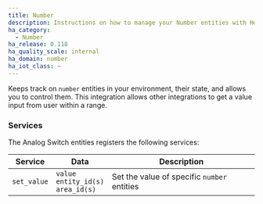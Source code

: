 ```yaml
---
title: Number
description: Instructions on how to manage your Number entities with Home Assistant.
ha_category:
  - Number
ha_release: 0.118
ha_quality_scale: internal
ha_domain: number
ha_iot_class: ~
---
```


Keeps track on `number` entities in your environment, their state, and allows you to control them. This integration allows other integrations to get a value input from user within a range.

### Services

The Analog Switch entities registers the following services:

| Service | Data | Description |
| ------- | ---- | ----------- |
| `set_value` | `value`<br>`entity_id(s)`<br>`area_id(s)` | Set the value of specific `number` entities
